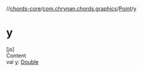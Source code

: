 //[chords-core](../../../index.md)/[com.chrynan.chords.graphics](../index.md)/[Point](index.md)/[y](y.md)



# y  
[js]  
Content  
val [y](y.md): [Double](https://kotlinlang.org/api/latest/jvm/stdlib/kotlin/-double/index.html)  



